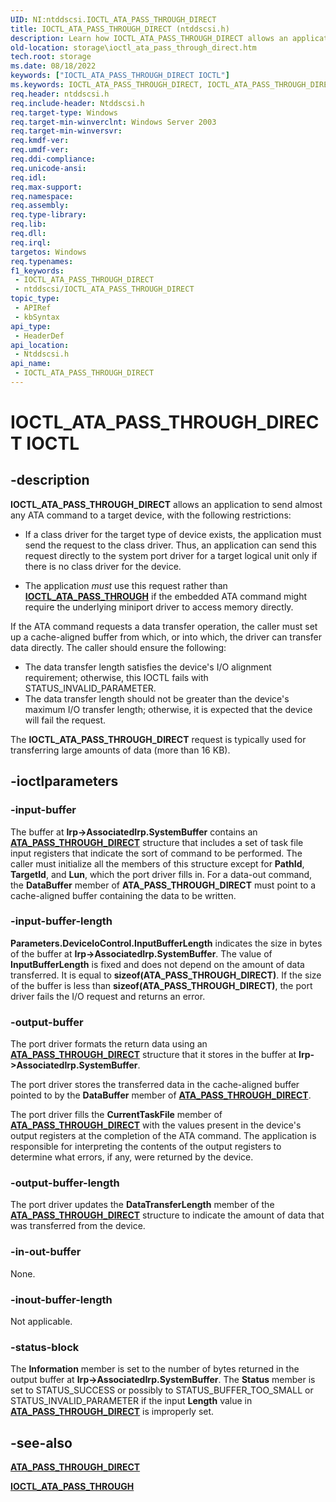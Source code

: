 ```yaml
---
UID: NI:ntddscsi.IOCTL_ATA_PASS_THROUGH_DIRECT
title: IOCTL_ATA_PASS_THROUGH_DIRECT (ntddscsi.h)
description: Learn how IOCTL_ATA_PASS_THROUGH_DIRECT allows an application to send almost any ATA command to a target device.
old-location: storage\ioctl_ata_pass_through_direct.htm
tech.root: storage
ms.date: 08/18/2022
keywords: ["IOCTL_ATA_PASS_THROUGH_DIRECT IOCTL"]
ms.keywords: IOCTL_ATA_PASS_THROUGH_DIRECT, IOCTL_ATA_PASS_THROUGH_DIRECT control, IOCTL_ATA_PASS_THROUGH_DIRECT control code [Storage Devices], k307_8f1da276-e1bf-405e-8e01-a633b8671d5f.xml, ntddscsi/IOCTL_ATA_PASS_THROUGH_DIRECT, storage.ioctl_ata_pass_through_direct
req.header: ntddscsi.h
req.include-header: Ntddscsi.h
req.target-type: Windows
req.target-min-winverclnt: Windows Server 2003
req.target-min-winversvr: 
req.kmdf-ver: 
req.umdf-ver: 
req.ddi-compliance: 
req.unicode-ansi: 
req.idl: 
req.max-support: 
req.namespace: 
req.assembly: 
req.type-library: 
req.lib: 
req.dll: 
req.irql: 
targetos: Windows
req.typenames: 
f1_keywords:
 - IOCTL_ATA_PASS_THROUGH_DIRECT
 - ntddscsi/IOCTL_ATA_PASS_THROUGH_DIRECT
topic_type:
 - APIRef
 - kbSyntax
api_type:
 - HeaderDef
api_location:
 - Ntddscsi.h
api_name:
 - IOCTL_ATA_PASS_THROUGH_DIRECT
---
```


# IOCTL_ATA_PASS_THROUGH_DIRECT IOCTL

## -description

**IOCTL_ATA_PASS_THROUGH_DIRECT** allows an application to send almost any ATA command to a target device, with the following restrictions:

* If a class driver for the target type of device exists, the application must send the request to the class driver. Thus, an application can send this request directly to the system port driver for a target logical unit only if there is no class driver for the device.

* The application *must* use this request rather than [**IOCTL_ATA_PASS_THROUGH**](ni-ntddscsi-ioctl_ata_pass_through.md) if the embedded ATA command might require the underlying miniport driver to access memory directly.

If the ATA command requests a data transfer operation, the caller must set up a cache-aligned buffer from which, or into which, the driver can transfer data directly. The caller should ensure the following:

* The data transfer length satisfies the device's I/O alignment requirement; otherwise, this IOCTL fails with STATUS_INVALID_PARAMETER.
* The data transfer length should not be greater than the device's maximum I/O transfer length; otherwise, it is expected that the device will fail the request.

The **IOCTL_ATA_PASS_THROUGH_DIRECT** request is typically used for transferring large amounts of data (more than 16 KB).

## -ioctlparameters

### -input-buffer

The buffer at **Irp->AssociatedIrp.SystemBuffer** contains an [**ATA_PASS_THROUGH_DIRECT**](ns-ntddscsi-_ata_pass_through_direct.md) structure that includes a set of task file input registers that indicate the sort of command to be performed. The caller must initialize all the members of this structure except for **PathId**, **TargetId**, and **Lun**, which the port driver fills in. For a data-out command, the **DataBuffer** member of **ATA_PASS_THROUGH_DIRECT** must point to a cache-aligned buffer containing the data to be written.

### -input-buffer-length

**Parameters.DeviceIoControl.InputBufferLength** indicates the size in bytes of the buffer at **Irp->AssociatedIrp.SystemBuffer**. The value of **InputBufferLength** is fixed and does not depend on the amount of data transferred. It is equal to **sizeof(ATA_PASS_THROUGH_DIRECT)**. If the size of the buffer is less than **sizeof(ATA_PASS_THROUGH_DIRECT)**, the port driver fails the I/O request and returns an error.

### -output-buffer

The port driver formats the return data using an [**ATA_PASS_THROUGH_DIRECT**](ns-ntddscsi-_ata_pass_through_direct.md) structure that it stores in the buffer at **Irp->AssociatedIrp.SystemBuffer**.

The port driver stores the transferred data in the cache-aligned buffer pointed to by the **DataBuffer** member of [**ATA_PASS_THROUGH_DIRECT**](ns-ntddscsi-_ata_pass_through_direct.md).

The port driver fills the **CurrentTaskFile** member of [**ATA_PASS_THROUGH_DIRECT**](ns-ntddscsi-_ata_pass_through_direct.md) with the values present in the device's output registers at the completion of the ATA command. The application is responsible for interpreting the contents of the output registers to determine what errors, if any, were returned by the device.

### -output-buffer-length

The port driver updates the **DataTransferLength** member of the [**ATA_PASS_THROUGH_DIRECT**](ns-ntddscsi-_ata_pass_through_direct.md) structure to indicate the amount of data that was transferred from the device.

### -in-out-buffer

None.

### -inout-buffer-length

Not applicable.

### -status-block

The **Information** member is set to the number of bytes returned in the output buffer at **Irp->AssociatedIrp.SystemBuffer**. The **Status** member is set to STATUS_SUCCESS or possibly to STATUS_BUFFER_TOO_SMALL or STATUS_INVALID_PARAMETER if the input **Length** value in [**ATA_PASS_THROUGH_DIRECT**](ns-ntddscsi-_ata_pass_through_direct.md) is improperly set.

## -see-also

[**ATA_PASS_THROUGH_DIRECT**](ns-ntddscsi-_ata_pass_through_direct.md)

[**IOCTL_ATA_PASS_THROUGH**](ni-ntddscsi-ioctl_ata_pass_through.md)
